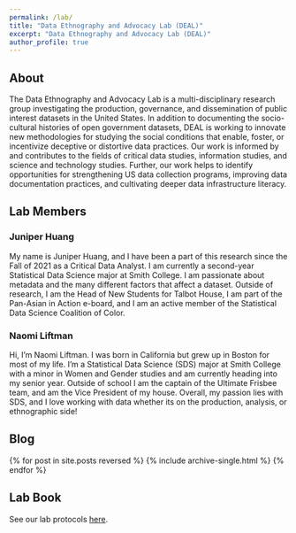 ```yaml
---
permalink: /lab/
title: "Data Ethnography and Advocacy Lab (DEAL)"
excerpt: "Data Ethnography and Advocacy Lab (DEAL)"
author_profile: true
---
```


## About

The Data Ethnography and Advocacy Lab is a multi-disciplinary research group investigating the production, governance, and dissemination of public interest datasets in the United States. In addition to documenting the socio-cultural histories of open government datasets, DEAL is working to innovate new methodologies for studying the social conditions that enable, foster, or incentivize deceptive or distortive data practices. Our work is informed by and contributes to the fields of critical data studies, information studies, and science and technology studies. Further, our work helps to identify opportunities for strengthening US data collection programs, improving data documentation practices, and cultivating deeper data infrastructure literacy.

## Lab Members

### Juniper Huang

My name is Juniper Huang, and I have been a part of this research since the Fall of 2021 as a Critical Data Analyst. I am currently a second-year Statistical Data Science major at Smith College. I am passionate about metadata and the many different factors that affect a dataset. Outside of research, I am the Head of New Students for Talbot House, I am part of the Pan-Asian in Action e-board, and I am an active member of the Statistical Data Science Coalition of Color.

### Naomi Liftman

Hi, I’m Naomi Liftman. I was born in California but grew up in Boston for most of my life. I’m a Statistical Data Science (SDS) major at Smith College with a minor in Women and Gender studies and am currently heading into my senior year. Outside of school I am the captain of the Ultimate Frisbee team, and am the Vice President of my house. Overall, my passion lies with SDS, and I love working with data whether its on the production, analysis, or ethnographic side!

## Blog

{% for post in site.posts reversed %}
  {% include archive-single.html %}
{% endfor %}

## Lab Book

See our lab protocols [here](/lab-book/).


